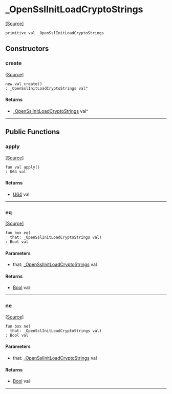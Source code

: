 # _OpenSslInitLoadCryptoStrings
<span class="source-link">[[Source]](src/net-ssl/_ssl_init.md#L14)</span>
```pony
primitive val _OpenSslInitLoadCryptoStrings
```

## Constructors

### create
<span class="source-link">[[Source]](src/net-ssl/_ssl_init.md#L14)</span>


```pony
new val create()
: _OpenSslInitLoadCryptoStrings val^
```

#### Returns

* [_OpenSslInitLoadCryptoStrings](net-ssl-_OpenSslInitLoadCryptoStrings.md) val^

---

## Public Functions

### apply
<span class="source-link">[[Source]](src/net-ssl/_ssl_init.md#L14)</span>


```pony
fun val apply()
: U64 val
```

#### Returns

* [U64](builtin-U64.md) val

---

### eq
<span class="source-link">[[Source]](src/net-ssl/_ssl_init.md#L14)</span>


```pony
fun box eq(
  that: _OpenSslInitLoadCryptoStrings val)
: Bool val
```
#### Parameters

*   that: [_OpenSslInitLoadCryptoStrings](net-ssl-_OpenSslInitLoadCryptoStrings.md) val

#### Returns

* [Bool](builtin-Bool.md) val

---

### ne
<span class="source-link">[[Source]](src/net-ssl/_ssl_init.md#L14)</span>


```pony
fun box ne(
  that: _OpenSslInitLoadCryptoStrings val)
: Bool val
```
#### Parameters

*   that: [_OpenSslInitLoadCryptoStrings](net-ssl-_OpenSslInitLoadCryptoStrings.md) val

#### Returns

* [Bool](builtin-Bool.md) val

---


